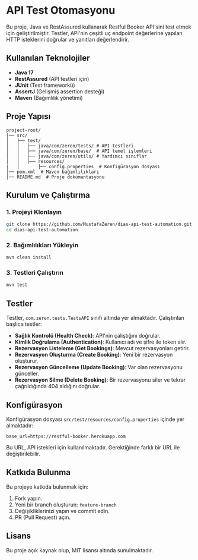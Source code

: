 # API Test Otomasyonu

Bu proje, Java ve RestAssured kullanarak Restful Booker API'sini test etmek için geliştirilmiştir. Testler, API'nin çeşitli uç endpoint değerlerine yapılan HTTP isteklerini doğrular ve yanıtları değerlendirir.

## Kullanılan Teknolojiler
- **Java 17**
- **RestAssured** (API testleri için)
- **JUnit** (Test frameworkü)
- **AssertJ** (Gelişmiş assertion desteği)
- **Maven** (Bağımlılık yönetimi)

## Proje Yapısı
```
project-root/
│── src/
│   ├── test/
│   │   ├── java/com/zeren/tests/ # API testleri
│   │   ├── java/com/zeren/base/  # API temel işlemleri
│   │   ├── java/com/zeren/utils/ # Yardımcı sınıflar
|   │   ├── resources/
|   │       ├── config.properties  # Konfigürasyon dosyası
│── pom.xml  # Maven bağımlılıkları
│── README.md  # Proje dokümantasyonu
```

## Kurulum ve Çalıştırma
### 1. Projeyi Klonlayın
```sh
git clone https://github.com/MustafaZeren/dias-api-test-automation.git
cd dias-api-test-automation
```

### 2. Bağımlılıkları Yükleyin
```sh
mvn clean install
```

### 3. Testleri Çalıştırın
```sh
mvn test
```

## Testler
Testler, `com.zeren.tests.TestsAPI` sınıfı altında yer almaktadır. Çalıştırılan başlıca testler:

- **Sağlık Kontrolü (Health Check)**: API'nin çalıştığını doğrular.
- **Kimlik Doğrulama (Authentication)**: Kullanıcı adı ve şifre ile token alır.
- **Rezervasyon Listeleme (Get Bookings)**: Mevcut rezervasyonları getirir.
- **Rezervasyon Oluşturma (Create Booking)**: Yeni bir rezervasyon oluşturur.
- **Rezervasyon Güncelleme (Update Booking)**: Var olan rezervasyonu günceller.
- **Rezervasyon Silme (Delete Booking)**: Bir rezervasyonu siler ve tekrar çağrıldığında 404 aldığını doğrular.

## Konfigürasyon
Konfigürasyon dosyası `src/test/resources/config.properties` içinde yer almaktadır:
```properties
base_url=https://restful-booker.herokuapp.com
```

Bu URL, API istekleri için kullanılmaktadır. Gerektiğinde farklı bir URL ile değiştirilebilir.

## Katkıda Bulunma
Bu projeye katkıda bulunmak için:
1. Fork yapın.
2. Yeni bir branch oluşturun: `feature-branch`
3. Değişikliklerinizi yapın ve commit edin.
4. PR (Pull Request) açın.

## Lisans
Bu proje açık kaynak olup, MIT lisansı altında sunulmaktadır.

